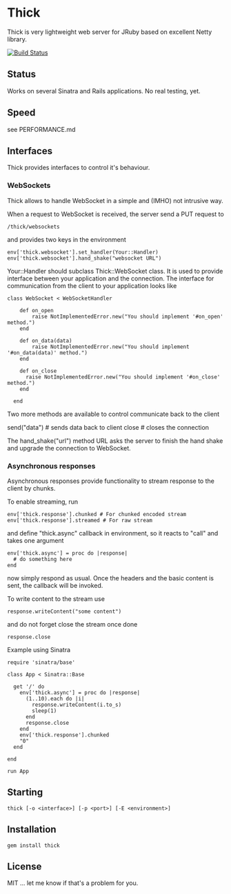 # Thick

Thick is very lightweight web server for JRuby based on excellent Netty library.

[![Build Status](https://secure.travis-ci.org/marekjelen/thick.png?branch=master)](http://travis-ci.org/marekjelen/thick)

## Status

Works on several Sinatra and Rails applications. No real testing, yet.

## Speed

see PERFORMANCE.md

## Interfaces

Thick provides interfaces to control it's behaviour.

### WebSockets

Thick allows to handle WebSocket in a simple and (IMHO) not intrusive way.

When a request to WebSocket is received, the server send a PUT request to

    /thick/websockets

and provides two keys in the environment

    env['thick.websocket'].set_handler(Your::Handler)
    env['thick.websocket'].hand_shake("websocket URL")

Your::Handler should subclass Thick::WebSocket class. It is used to provide interface
between your application and the connection. The interface for communication from the
client to your application looks like

    class WebSocket < WebSocketHandler

        def on_open
            raise NotImplementedError.new("You should implement '#on_open' method.")
        end

        def on_data(data)
            raise NotImplementedError.new("You should implement '#on_data(data)' method.")
        end

        def on_close
          raise NotImplementedError.new("You should implement '#on_close' method.")
        end

      end

Two more methods are available to control communicate back to the client

  send("data") # sends data back to client
  close # closes the connection

The hand_shake("url") method URL asks the server to finish the hand shake and upgrade
the connection to WebSocket.

### Asynchronous responses

Asynchronous responses provide functionality to stream response to the client by chunks.

To enable streaming, run

    env['thick.response'].chunked # For chunked encoded stream
    env['thick.response'].streamed # For raw stream

and define "thick.async" callback in environment, so it reacts to "call" and takes one argument

    env['thick.async'] = proc do |response|
      # do something here
    end

now simply respond as usual. Once the headers and the basic content is sent, the callback will be invoked.

To write content to the stream use

    response.writeContent("some content")

and do not forget close the stream once done

    response.close

Example using Sinatra

    require 'sinatra/base'

    class App < Sinatra::Base

      get '/' do
        env['thick.async'] = proc do |response|
          (1..10).each do |i|
            response.writeContent(i.to_s)
            sleep(1)
          end
          response.close
        end
        env['thick.response'].chunked
        "0"
      end

    end

    run App

## Starting

    thick [-o <interface>] [-p <port>] [-E <environment>]

## Installation

    gem install thick

## License

MIT ... let me know if that's a problem for you.